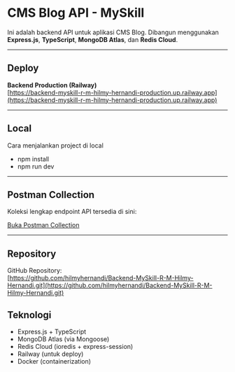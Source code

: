 # CMS Blog API - MySkill

Ini adalah backend API untuk aplikasi CMS Blog. Dibangun menggunakan **Express.js**, **TypeScript**, **MongoDB Atlas**, dan **Redis Cloud**.

---

## Deploy

**Backend Production (Railway)**  
[https://backend-myskill-r-m-hilmy-hernandi-production.up.railway.app](https://backend-myskill-r-m-hilmy-hernandi-production.up.railway.app)

---
## Local

Cara menjalankan project di local

- npm install
- npm run dev

---

## Postman Collection

Koleksi lengkap endpoint API tersedia di sini:

[Buka Postman Collection](https://www.postman.com/backend-4110/workspace/test-backend-myskill-rmhilmyhernandi/collection/30495813-824d2576-ca22-42b6-9c98-6d143a94b9f3?action=share&creator=30495813)

---

## Repository

GitHub Repository:  
[https://github.com/hilmyhernandi/Backend-MySkill-R-M-Hilmy-Hernandi.git](https://github.com/hilmyhernandi/Backend-MySkill-R-M-Hilmy-Hernandi.git)

## Teknologi

- Express.js + TypeScript
- MongoDB Atlas (via Mongoose)
- Redis Cloud (ioredis + express-session)
- Railway (untuk deploy)
- Docker (containerization)
